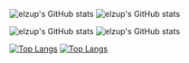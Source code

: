 
![elzup's GitHub stats](https://github-readme-stats.vercel.app/api?username=elzup&show_icons=true#gh-light-mode-only)
![elzup's GitHub stats](https://github-readme-stats.vercel.app/api?username=elzup&show_icons=true&include_all_commits=true&bg_color=30,ffffff,fafafa#gh-light-mode-only)

![elzup's GitHub stats](https://github-readme-stats.vercel.app/api/?username=elzup&show_icons=true&title_color=fff&icon_color=79ff97&text_color=9f9f9f&bg_color=151515#gh-dark-mode-only)
![elzup's GitHub stats](https://github-readme-stats.vercel.app/api/?username=elzup&show_icons=true&title_color=fff&icon_color=79ff97&text_color=9f9f9f&bg_color=30,151515,202020&include_all_commits=true#gh-dark-mode-only)


[![Top Langs](https://github-readme-stats.vercel.app/api/top-langs/?username=elzup)](https://github.com/anuraghazra/github-readme-stats)
[![Top Langs](https://github-readme-stats.vercel.app/api/top-langs/?username=elzup&hide=PHP,Java,LESS)](https://github.com/anuraghazra/github-readme-stats)
 
<!-- [![elzup's wakatime stats](https://github-readme-stats.vercel.app/api/wakatime?username=elzup)](https://github.com/anuraghazra/github-readme-stats) -->
